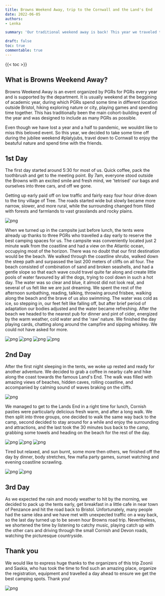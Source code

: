 ```yaml
---
title: Browns Weekend Away, trip to the Cornwall and the Land's End
date: 2022-06-05
authors:
- Lenka

summary: 'Our traditional weekend away is back! This year we traveled to Cornwall and enjoyed two days of camping, beaches, walkes, cornish pasties and good company.'

draft: false
toc: true
commentable: true
---
```


{{< toc >}} 

<!--more-->

## What is Browns Weekend Away?

Browns Weekend Away is an event organized by PGRs for PGRs every year and is supported by the department. It is usually weekend at the beggining of academic year, during which PGRs spend some time in different location outside Bristol, hiking exploring nature or city, playing games and spending time together. This has traditionally been the main cohort-building event of the year and was designed to include as many PGRs as possible.

Even though we have lost a year and a half to pandemic, we wouldnt like to miss this beloved event. So this year, we decided to take some time off during the jubilee weekend #platyjubs, travel down to Cornwall to enjoy the beatuful nature and spend time with the friends. 

## 1st Day

The first day started around 5:30 for most of us. Quick coffee, pack the toothbrush and get to the meeting point. By 7am, everyone stood outside the Browns with an excited smile and fresh mind, we 'tetrised' our bags and ourselves into three cars, and off we gone. 

Getting up early paid off on low traffic and fairly easy four hour drive down to the tiny village of Tree. The roads started wide but slowly became more narrow, slower, and more rural, while the surrounding changed from filled with forests and farmlands to vast grasslands and rocky plains. 

![png](./images/Capture1.png)

When we turned up in the campsite just before lunch, the tents were already up thanks to three PGRs who travelled a day early to reserve the best camping spaces for us. The campsite was conveniently located just 2 minute walk from the coastline and had a view on the Atlantic ocean, occupying most of the horizon. 
There was no doubt that our first destination would be the beach. We walked through the coastline shrubs, walked down the steep path and surpassed the last 200 meters of cliffs on all four. The beach consisted of combination of sand and broken seashells, and had a gentle slope so that each wave could travel quite far along and create little pools of water favoured by all the dogs, trying to cool down in such a hot day. The water was so clear and blue, it almost did not look real, and several of us felt like we are just dreaming. We spent the rest of the afternoon sunbathing, reading, talking, throwing around frisbee, walking along the beach and the brave of us also swimming. The water was cold as ice, so stepping in, our feet felt like falling off, but after brief period of adaptation our bodies adjusted and the water became refreshing. 
After the beach we headed to the nearest pub for dinner and pint of cider, energized by the warm weather, cold water and the 'raw' nature. We finished the day playing cards, chatting along around the campfire and sipping whiskey. We could not have asked for more.

![png](./images/image9.jpeg)
![png](./images/image2.jpeg)
![png](./images/image3.jpg)
![png](./images/image4.jpeg)

## 2nd Day

After the first night sleeping in the tents, we woke up rested and ready for another adventure. We decided to grab a coffee in nearby cafe and hike along the coast towards the famous Land's End. The walk was filled with amazing views of beaches, hidden caves, rolling coastline, and accompanied by calming sound of waves braking on the cliffs.

![png](./images/Capture2.png)

We managed to get to the Lands End in a right time for lunch, Cornish pasties were particularly delicious fresh warm, and after a long walk. We then split into three groups, one decided to walk the same way back to the camp, second decided to stay around for a while and enjoy the surrounding and attractions, and the last took the 30 minutes bus back to the camp, grabbing some towels and heading on the beach for the rest of the day.

![png](./images/image1.jpeg)
![png](./images/image5.jpeg)
![png](./images/gif1.gif)

Tired but relaxed, and sun burnt, some more then others, we finished off the day by dinner, body stretches, few mafia party games, sunset watching and evening coastline scrawling.

![png](./images/image7.jpeg)
![png](./images/image6.jpeg)

## 3rd Day

As we expected the rain and moody weather to hit by the morning, we decided to pack up the tents early, get breakfast in a little cafe in near town of Penzance and hit the road back to Bristol. 
Unfortunately, many people had the same idea and we have met with unexpected traffic on a way back, so the last day turned up to be seven hour Browns road trip. Nevertheless, we shortened the time by listening to catchy music, playing catch up with the other cars and driving through the small Cornish and Devon roads, watching the picturesque countryside.

## Thank you

We would like to express huge thanks to the organizers of this trip Zoonii and Saskia, who has took the time to find such an amazing place, organize the registration, equipment and travelled a day ahead to ensure we get the best camping spots. Thank you!

![png](./images/image8.jpeg)
